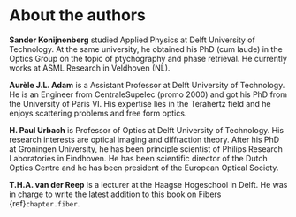 # About the authors

**Sander Konijnenberg** studied Applied Physics at Delft University of Technology. At the same university, he obtained his PhD (cum laude) in the Optics Group on the topic of ptychography and phase retrieval. He currently works at ASML Research in Veldhoven (NL).

**Aur&egrave;le J.L. Adam** is a Assistant Professor at Delft University of Technology. He is an Engineer from CentraleSupelec (promo 2000) and got his PhD from the University of Paris VI. His expertise lies in the Terahertz field and he enjoys scattering problems and free form optics.

**H. Paul Urbach** is Professor of Optics at Delft University of Technology. His research interests are optical imaging and diffraction theory.  After his PhD at Groningen University, he has been principle scientist of Philips Research Laboratories in Eindhoven. He has been scientific director of the Dutch Optics Centre and he has been president of the European Optical Society.

**T.H.A. van der Reep** is  a lecturer at the Haagse Hogeschool in Delft. He was in charge to write the latest addition to this book on Fibers {ref}`chapter.fiber`.